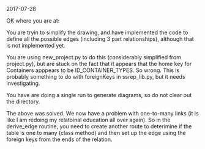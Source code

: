 2017-07-28

OK where you are at:

You are tryin to simplify the drawing, and have implemented the code to define all the possible edges (including 3 part relationships), although that is not implemented yet.

You are using new_project.py to do this (considerably simplified from project.py), but are stuck on the fact that it appears that the home key for Containers apppears to be ID_CONTAINER_TYPES. So wrong. This is probably something to do with foreignKeys in ssrep_lib.py, but it needs investigating.

You have are doing a single run to generate diagrams, so do not clear out the directory.

The above was solved. We now have a problem with one-to-many links (it is like I am redoing my relatoinal education all over again). So in the derive_edge routine, you need to create another route to deterimine if the table is one to many (class method) and then set up the edge using the foreign keys from the ends of the relation.

